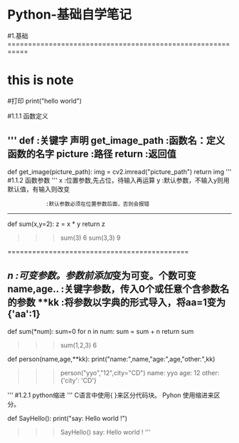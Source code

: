 # Python-基础自学笔记

#1.基础===========================================================

# this is note

#打印
print("hello world")


#1.1.1 函数定义

'''
def             :关键字 声明
get_image_path  :函数名：定义函数的名字
picture         :路径
return          :返回值
-------------------------------------------
def get_image(picture_path):
        img = cv2.imread("picture_path")
    return img
'''
#1.1.2 函数参数
'''
x               :位置参数,先占位，待输入再运算
y               :默认参数，不输入y则用默认值，有输入则改变

                :默认参数必须在位置参数后面，否则会报错
---------------------------------------------
def sum(x,y=2):
    z = x * y
    return z

>>>sum(3)
6
>>>sum(3,3)
9

============================================

*n              :可变参数。参数前添加*变为可变。个数可变
name,age..      :关键字参数，传入0个或任意个含参数名的参数
**kk            :将参数以字典的形式导入，将aa=1变为{'aa':1}
--------------------------------------------
def sum(*num):
    sum=0
    for n in num:
        sum = sum + n
    return sum

>>> sum(1,2,3)
6

def person(name,age,**kk):
    print("name:",name,"age:",age,"other:",kk)

>>>person("yyo","12",city="CD")
name: yyo age: 12 other: {'city': 'CD'}

'''
#1.2.1 python缩进
'''
C语言中使用{ }来区分代码块。
Pyhon 使用缩进来区分。

def SayHello():
    print("say: Hello world !")
    
>>>SayHello()
say: Hello world !
'''
